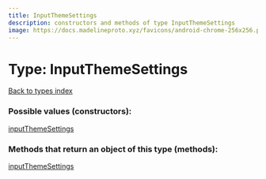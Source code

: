 ```yaml
---
title: InputThemeSettings
description: constructors and methods of type InputThemeSettings
image: https://docs.madelineproto.xyz/favicons/android-chrome-256x256.png
---
```

# Type: InputThemeSettings
[Back to types index](index.md)



### Possible values (constructors):

[inputThemeSettings](../constructors/inputThemeSettings.md)  



### Methods that return an object of this type (methods):



[inputThemeSettings](../constructors/inputThemeSettings.md)  

